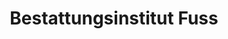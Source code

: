 ---
title: "Bestattungsinstitut Fuss"
url: /korbach/bestattungsinstitut-fuss/
shop: Bestattungen
---